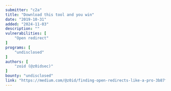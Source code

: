 ```yaml
---
submitter: "c2a"
title: "Download this tool and you win"
date: "2019-10-31"
added: "2024-11-03"
description: ""
vulnerabilities: [
    "Open redirect"
]
programs: [
    "undisclosed"
]
authors: [
    "zoid (@z0idsec)"
]
bounty: "undisclosed"
link: "https://medium.com/@z0id/finding-open-redirects-like-a-pro-3b87fa474cfd"
---
```




